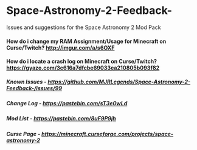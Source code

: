 # Space-Astronomy-2-Feedback-
Issues and suggestions for the Space Astronomy 2 Mod Pack

#### How do i change my RAM Assignment/Usage for Minecraft on Curse/Twitch? http://imgur.com/a/s6OXF
#### How do i locate a crash log on Minecraft on Curse/Twitch? https://gyazo.com/3c616a7dfcbe69033ea210805b093f82

##### Known Issues - https://github.com/MJRLegends/Space-Astronomy-2-Feedback-/issues/99
##### Change Log - https://pastebin.com/sT3e0wLd
##### Mod List - https://pastebin.com/8uF9P9jh
##### Curse Page - https://minecraft.curseforge.com/projects/space-astronomy-2
